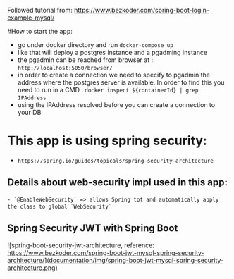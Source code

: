 Followed tutorial from:
https://www.bezkoder.com/spring-boot-login-example-mysql/

#How to start the app:
- go under docker directory and run
`docker-compose up`
- like that will deploy a postgres instance and a pgadming instance
- the pgadmin can be reached from browser at : `http://localhost:5050/browser/`
- in order to create a connection we need to specify to pgadmin the address where the 
postgres server is available. In order to find this you need to run in a CMD : `docker inspect ${containerId} | grep IPAddress`
- using the IPAddress resolved before you can create a connection to your DB

# This app is using spring security:
- `https://spring.io/guides/topicals/spring-security-architecture`

## Details about web-security impl used in this app:
    - `@EnableWebSecurity` => allows Spring tot and automatically apply the class to global `WebSecurity`

## Spring Security JWT with Spring Boot
![spring-boot-security-jwt-architecture, reference: https://www.bezkoder.com/spring-boot-jwt-mysql-spring-security-architecture/](documentation/img/spring-boot-jwt-mysql-spring-security-architecture.png)
